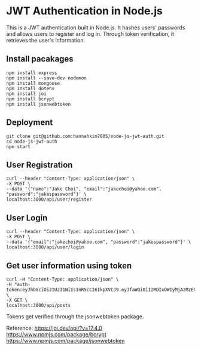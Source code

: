 # JWT Authentication in Node.js
This is a JWT authentication built in Node.js. It hashes users' passwords and allows users to register and log in. Through token verification, it retrieves the user's information.

## Install pacakages

```
npm install express
npm install --save-dev nodemon
npm install mongoose
npm install dotenv
npm install joi
npm install bcrypt
npm install jsonwebtoken
```

## Deployment
```
git clone git@github.com:hannahkim7605/node-js-jwt-auth.git
cd node-js-jwt-auth
npm start
```

## User Registration
```
curl --header "Content-Type: application/json" \
-X POST \
--data '{"name":"Jake Choi", "email":"jakechoi@yahoo.com", "password":"jakespassword"}' \
localhost:3000/api/user/register
```

## User Login
```
curl --header "Content-Type: application/json" \
-X POST \
--data '{"email":"jakechoi@yahoo.com", "password":"jakespassword"}' \
localhost:3000/api/user/login
```

## Get user information using token
```
curl -H "Content-Type: application/json" \
-H "auth-token:eyJhbGciOiJIUzI1NiIsInR5cCI6IkpXVCJ9.eyJfaWQiOiI2MDIxOWIyMjAzMzE0MDc2MzhkZGYyYTYiLCJpYXQiOjE2MTI4MjQ3MjR9.QtlNHCY1md_PqZh3RW3kU62OBV0anqnw_b4Ip_p75Ls" \
-X GET \
localhost:3000/api/posts
```

Tokens get verified through the jsonwebtoken package.

Reference:
https://joi.dev/api/?v=17.4.0
https://www.npmjs.com/package/bcrypt
https://www.npmjs.com/package/jsonwebtoken